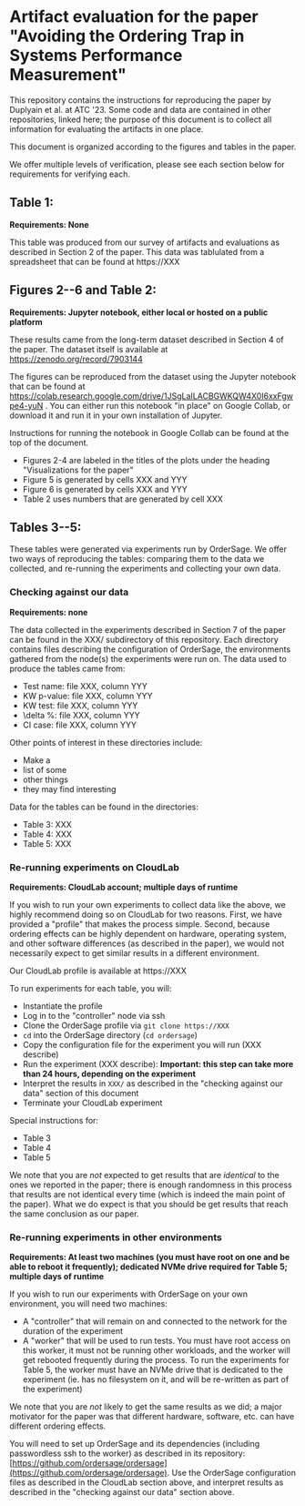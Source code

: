 # Artifact evaluation for the paper "Avoiding the Ordering Trap in Systems Performance Measurement"

This repository contains the instructions for reproducing the paper by Duplyain
et al. at ATC '23. Some code and data are contained in other repositories,
linked here; the purpose of this document is to collect all information for
evaluating the artifacts in one place. 

This document is organized according to the figures and tables in
the paper.

We offer multiple levels of verification, please see each section below for 
requirements for verifying each.

## Table 1:

**Requirements: None**

This table was produced from our survey of artifacts and evaluations as
described in Section 2 of the paper. This data was tablulated from a
spreadsheet that can be found at https://XXX

## Figures 2--6 and Table 2:

**Requirements: Jupyter notebook, either local or hosted on a public platform**

These results came from the long-term dataset described in Section 4 of the
paper. The dataset itself is available at https://zenodo.org/record/7903144

The figures can be reproduced from the dataset using the Jupyter notebook that
can be found at
https://colab.research.google.com/drive/1JSgLaILACBGWKQW4X0I6xxFgwpe4-yuN . You
can either run this notebook "in place" on Google Collab, or download it and
run it in your own installation of Jupyter.

Instructions for running the notebook in Google Collab can be found at the top
of the document.

* Figures 2-4 are labeled in the titles of the plots under the heading "Visualizations for the paper"
* Figure 5 is generated by cells XXX and YYY
* Figure 6 is generated by cells XXX and YYY
* Table 2 uses numbers that are generated by cell XXX

## Tables 3--5:

These tables were generated via experiments run by OrderSage. We offer two ways
of reproducing the tables: comparing them to the data we collected, and
re-running the experiments and collecting your own data.

### Checking against our data

**Requirements: none**

The data collected in the experiments described in Section 7 of the paper can
be found in the XXX/ subdirectory of this repository. Each directory contains
files describing the configuration of OrderSage, the environments gathered from
the node(s) the experiments were run on. The data used to produce the tables
came from:

* Test name: file XXX, column YYY
* KW p-value: file XXX, column YYY
* KW test: file XXX, column YYY
* \delta %: file XXX, column YYY
* CI case: file XXX, column YYY

Other points of interest in these directories include:

* Make a
* list of some
* other things
* they may find interesting

Data for the tables can be found in the directories:

* Table 3: XXX
* Table 4: XXX
* Table 5: XXX

### Re-running experiments on CloudLab

**Requirements: CloudLab account; multiple days of runtime**

If you wish to run your own experiments to collect data like the above, we
highly recommend doing so on CloudLab for two reasons. First, we have provided
a "profile" that makes the process simple. Second, because ordering effects can
be highly dependent on hardware, operating system, and other software
differences (as described in the paper), we would not necessarily expect to get
similar results in a different environment.

Our CloudLab profile is available at https://XXX

To run experiments for each table, you will:

* Instantiate the profile
* Log in to the "controller" node via ssh
* Clone the OrderSage profile via `git clone https://XXX`
* `cd` into the OrderSage directory (`cd ordersage`)
* Copy the configuration file for the experiment you will run (XXX describe)
* Run the experiment (XXX describe): **Important: this step can take more than 24 hours, depending on the experiment**
* Interpret the results in `XXX/` as described in the "checking against our data" section of this document
* Terminate your CloudLab experiment

Special instructions for:

* Table 3
* Table 4
* Table 5

We note that you are *not* expected to get results that are *identical* to the
ones we reported in the paper; there is enough randomness in this process that
results are not identical every time (which is indeed the main point of the
paper). What we do expect is that you should be get results that reach the same
conclusion as our paper.

### Re-running experiments in other environments

**Requirements: At least two machines (you must have root on one and be able to reboot it frequently); dedicated NVMe drive required for Table 5; multiple days of runtime**

If you wish to run our experiments with OrderSage on your own environment, you will need two machines:

* A "controller" that will remain on and connected to the network for the duration of the experiment
* A "worker" that will be used to run tests. You must have root access on this worker, it must not be running other workloads, and the worker will get rebooted frequently during the process. To run the experiments for Table 5, the worker must have an NVMe drive that is dedicated to the experiment (ie. has no filesystem on it, and will be re-written as part of the experiment)

We note that you are *not* likely to get the same results as we did; a major
motivator for the paper was that different hardware, software, etc. can have 
different ordering effects.

You will need to set up OrderSage and its dependencies (including passwordless
ssh to the worker) as described in its repository: [https://github.com/ordersage/ordersage](https://github.com/ordersage/ordersage). Use the
OrderSage configuration files as described in the CloudLab section above, and
interpret results as described in the "checking against our data" section
above.

